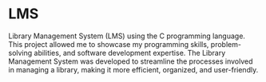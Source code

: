 # LMS
Library Management System (LMS) using the C programming language. This project allowed me to showcase my programming skills, problem-solving abilities, and software development expertise. The Library Management System was developed to streamline the processes involved in managing a library, making it more efficient, organized, and user-friendly.
